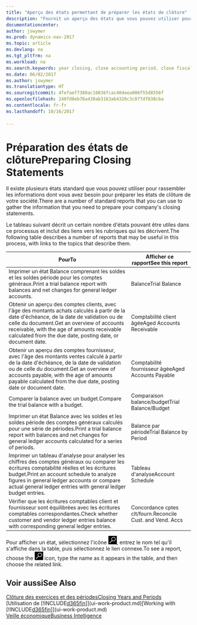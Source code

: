 ```yaml
---
title: "Aperçu des états permettant de préparer les états de clôture"
description: "Fournit un aperçu des états que vous pouvez utiliser pour rassembler les informations pour préparer les états de clôture de votre société à la fin de l'année fiscale."
documentationcenter: 
author: jswymer
ms.prod: dynamics-nav-2017
ms.topic: article
ms.devlang: na
ms.tgt_pltfrm: na
ms.workload: na
ms.search.keywords: year closing, close accounting period, close fiscal year, aging, creditor payments, vendor payments, assets, liabilities, equity, analysis, reporting, financial report, business intelligence, BI, Power Bi, KPI
ms.date: 06/02/2017
ms.author: jswymer
ms.translationtype: HT
ms.sourcegitcommit: 4fefaef7380ac10836fcac404eea006f55d8556f
ms.openlocfilehash: 240fd8eb76a430ab3163ab4326c3c077df838cba
ms.contentlocale: fr-fr
ms.lasthandoff: 10/16/2017

---
```

# <a name="preparing-closing-statements"></a><span data-ttu-id="c5025-103">Préparation des états de clôture</span><span class="sxs-lookup"><span data-stu-id="c5025-103">Preparing Closing Statements</span></span>
<span data-ttu-id="c5025-104">Il existe plusieurs états standard que vous pouvez utiliser pour rassembler les informations dont vous avez besoin pour préparer les états de clôture de votre société.</span><span class="sxs-lookup"><span data-stu-id="c5025-104">There are a number of standard reports that you can use to gather the information that you need to prepare your company's closing statements.</span></span>

<span data-ttu-id="c5025-105">Le tableau suivant décrit un certain nombre d'états pouvant être utiles dans ce processus et inclut des liens vers les rubriques qui les décrivent.</span><span class="sxs-lookup"><span data-stu-id="c5025-105">The following table describes a number of reports that may be useful in this process, with links to the topics that describe them.</span></span>

| <span data-ttu-id="c5025-106">Pour</span><span class="sxs-lookup"><span data-stu-id="c5025-106">To</span></span> | <span data-ttu-id="c5025-107">Afficher ce rapport</span><span class="sxs-lookup"><span data-stu-id="c5025-107">See this report</span></span> |
| --- | --- |
| <span data-ttu-id="c5025-108">Imprimer un état Balance comprenant les soldes et les soldes période pour les comptes généraux.</span><span class="sxs-lookup"><span data-stu-id="c5025-108">Print a trial balance report with balances and net changes for general ledger accounts.</span></span> |<span data-ttu-id="c5025-109">Balance</span><span class="sxs-lookup"><span data-stu-id="c5025-109">Trial Balance</span></span> |
| <span data-ttu-id="c5025-110">Obtenir un aperçu des comptes clients, avec l'âge des montants achats calculés à partir de la date d'échéance, de la date de validation ou de celle du document.</span><span class="sxs-lookup"><span data-stu-id="c5025-110">Get an overview of accounts receivable, with the age of amounts receivable calculated from the due date, posting date, or document date.</span></span> |<span data-ttu-id="c5025-111">Comptabilité client âgée</span><span class="sxs-lookup"><span data-stu-id="c5025-111">Aged Accounts Receivable</span></span> |
| <span data-ttu-id="c5025-112">Obtenir un aperçu des comptes fournisseur, avec l'âge des montants ventes calculé à partir de la date d'échéance, de la date de validation ou de celle du document.</span><span class="sxs-lookup"><span data-stu-id="c5025-112">Get an overview of accounts payable, with the age of amounts payable calculated from the due date, posting date or document date.</span></span> |<span data-ttu-id="c5025-113">Comptabilité fournisseur âgée</span><span class="sxs-lookup"><span data-stu-id="c5025-113">Aged Accounts Payable</span></span> |
| <span data-ttu-id="c5025-114">Comparer la balance avec un budget.</span><span class="sxs-lookup"><span data-stu-id="c5025-114">Compare the trial balance with a budget.</span></span> |<span data-ttu-id="c5025-115">Comparaison balance/budget</span><span class="sxs-lookup"><span data-stu-id="c5025-115">Trial Balance/Budget</span></span> |
| <span data-ttu-id="c5025-116">Imprimer un état Balance avec les soldes et les soldes période des comptes généraux calculés pour une série de périodes.</span><span class="sxs-lookup"><span data-stu-id="c5025-116">Print a trial balance report with balances and net changes for general ledger accounts calculated for a series of periods.</span></span> |<span data-ttu-id="c5025-117">Balance par période</span><span class="sxs-lookup"><span data-stu-id="c5025-117">Trial Balance by Period</span></span> |
| <span data-ttu-id="c5025-118">Imprimer un tableau d'analyse pour analyser les chiffres des comptes généraux ou comparer les écritures comptabilité réelles et les écritures budget.</span><span class="sxs-lookup"><span data-stu-id="c5025-118">Print an account schedule to analyze figures in general ledger accounts or compare actual general ledger entries with general ledger budget entries.</span></span> |<span data-ttu-id="c5025-119">Tableau d'analyse</span><span class="sxs-lookup"><span data-stu-id="c5025-119">Account Schedule</span></span> |
| <span data-ttu-id="c5025-120">Vérifier que les écritures comptables client et fournisseur sont équilibrées avec les écritures comptables correspondantes.</span><span class="sxs-lookup"><span data-stu-id="c5025-120">Check whether customer and vendor ledger entries balance with corresponding general ledger entries.</span></span> |<span data-ttu-id="c5025-121">Concordance cptes clt/fourn.</span><span class="sxs-lookup"><span data-stu-id="c5025-121">Reconcile Cust. and Vend. Accs</span></span> |

<span data-ttu-id="c5025-122">Pour afficher un état, sélectionnez l'icône ![Page ou état pour la recherche](media/ui-search/search_small.png "Page ou état pour la recherche"), entrez le nom tel qu'il s'affiche dans la table, puis sélectionnez le lien connexe.</span><span class="sxs-lookup"><span data-stu-id="c5025-122">To see a report, choose the ![Search for Page or Report](media/ui-search/search_small.png "Search for Page or Report icon") icon, type the name as it appears in the table, and then choose the related link.</span></span>

## <a name="see-also"></a><span data-ttu-id="c5025-123">Voir aussi</span><span class="sxs-lookup"><span data-stu-id="c5025-123">See Also</span></span>
[<span data-ttu-id="c5025-124">Clôture des exercices et des périodes</span><span class="sxs-lookup"><span data-stu-id="c5025-124">Closing Years and Periods</span></span>](year-close-years-periods.md)  
<span data-ttu-id="c5025-125">[Utilisation de [!INCLUDE[d365fin](includes/d365fin_md.md)]](ui-work-product.md)</span><span class="sxs-lookup"><span data-stu-id="c5025-125">[Working with [!INCLUDE[d365fin](includes/d365fin_md.md)]](ui-work-product.md)</span></span>  
[<span data-ttu-id="c5025-126">Veille économique</span><span class="sxs-lookup"><span data-stu-id="c5025-126">Business Intelligence</span></span>](bi.md)

